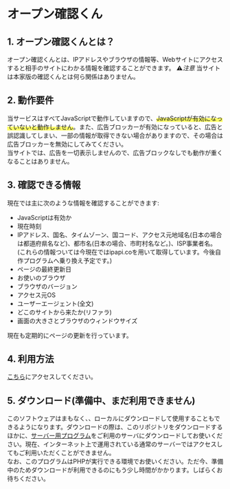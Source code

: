 ﻿# オープン確認くん
## 1. オープン確認くんとは？
オープン確認くんとは、IPアドレスやブラウザの情報等、Webサイトにアクセスすると相手のサイトにわかる情報を確認することができます。
:warning:*注意* 当サイトは本家版の確認くんとは何ら関係はありません。
## 2. 動作要件
当サービスはすべてJavaScriptで動作していますので、<span style="background: linear-gradient(transparent 50%, #ffff66 50%);">JavaScriptが有効になっていないと動作しません</span>。また、広告ブロッカーが有効になっていると、広告と誤認識してしまい、一部の情報が取得できない場合がありますので、その場合は広告ブロッカーを無効にしてみてください。  
当サイトでは、広告を一切表示しませんので、広告ブロックなしでも動作が重くなることはありません。
## 3. 確認できる情報
現在では主に次のような情報を確認することができます:
* JavaScriptは有効か
* 現在時刻
* IPアドレス、国名、タイムゾーン、国コード、アクセス元地域名(日本の場合は都道府県名など)、都市名(日本の場合、市町村名など。)、ISP事業者名。(これらの情報ついては今現在ではipapi.coを用いて取得しています。今後自作プログラムへ乗り換え予定です。)
* ページの最終更新日
* お使いのブラウザ
* ブラウザのバージョン
* アクセス元OS
* ユーザーエージェント(全文)
* どこのサイトから来たか(リファラ)
* 画面の大きさとブラウザのウィンドウサイズ

現在も定期的にページの更新を行っています。
## 4. 利用方法
[こちら](https://open-kakuninkun.github.io)にアクセスしてください。
## 5. ダウンロード(準備中、まだ利用できません)
このソフトウェアはまもなく、、ローカルにダウンロードして使用することもできるようになります。ダウンロードの際は、このリポジトリをダウンロードするほかに、[サーバー用プログラム](https://github.com/open-kakuninkun/server)をご利用のサーバにダウンロードしてお使いください。現在、インターネット上で運用されている通常のサーバーではアクセスしてもご利用いただくことができません。  
なお、このプログラムはPHPが実行できる環境でお使いください。ただ今、準備中のためダウンロードが利用できるのにもう少し時間がかかります。しばらくお待ちください。

